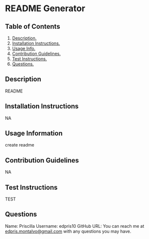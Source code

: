 # README Generator

## Table of Contents
1. [ Description. ](#desc)
2. [ Installation Instructions. ](#install)
3. [ Usage Info. ](#usage)
4. [ Contribution Guidelines. ](#contr)
5. [ Test Instructions. ](#test)
6. [ Questions. ](#questions)

<a name="desc"></a>
## Description 
README

<a name="install"></a>
## Installation Instructions
NA

<a name="usage"></a>
## Usage Information
create readme 

<a name="contr"></a>
## Contribution Guidelines
NA

<a name="test"></a>
## Test Instructions
TEST

<a name="questions"></a>
## Questions
Name: Priscilla
Username: edpris10
GitHub URL: <a href= "https://github.com/edpris10"> </a>
You can reach me at edpris.montalvo@gmail.com with any questions you may have.

